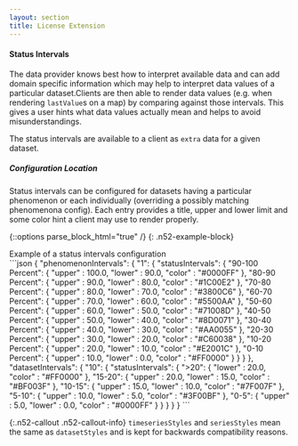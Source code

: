 ```yaml
---
layout: section
title: License Extension
---
```


#### Status Intervals

The data provider knows best how to interpret available data and can add domain specific information 
which may help to interpret data values of a particular dataset.Clients are then able to render data 
values (e.g. when rendering `lastValue`s on a map) by comparing against those intervals. This gives a 
user hints what data values actually mean and helps to avoid misunderstandings.

The status intervals are available to a client as `extra` data for a given dataset. 

##### Configuration Location

Status intervals can be configured for datasets having a particular phenomenon or each individually 
(overriding a possibly matching phenomenona config). Each entry provides a title, upper and lower
limit and some color hint a client may use to render properly.

{::options parse_block_html="true" /}
{: .n52-example-block}
<div>
<div class="n52-example-caption">
Example of a status intervals configuration
</div>
```json
{
  "phenomenonIntervals": {
    "1": {
      "statusIntervals": {
        "90-100 Percent": {
          "upper" : 100.0,
          "lower" : 90.0,
          "color" : "#0000FF"
        },
        "80-90 Percent": {
          "upper" : 90.0,
          "lower" : 80.0,
          "color" : "#1C00E2"
        },
        "70-80 Percent": {
          "upper" : 80.0,
          "lower" : 70.0,
          "color" : "#3800C6"
        },
        "60-70 Percent": {
          "upper" : 70.0,
          "lower" : 60.0,
          "color" : "#5500AA"
        },
        "50-60 Percent": {
          "upper" : 60.0,
          "lower" : 50.0,
          "color" : "#71008D"
        },
        "40-50 Percent": {
          "upper" : 50.0,
          "lower" : 40.0,
          "color" : "#8D0071"
        },
        "30-40 Percent": {
          "upper" : 40.0,
          "lower" : 30.0,
          "color" : "#AA0055"
        },
        "20-30 Percent": {
          "upper" : 30.0,
          "lower" : 20.0,
          "color" : "#C60038"
        },
        "10-20 Percent": {
          "upper" : 20.0,
          "lower" : 10.0,
          "color" : "#E2001C"
        },
        "0-10 Percent": {
          "upper" : 10.0,
          "lower" : 0.0,
          "color" : "#FF0000"
        }
      }
    }
  },
  "datasetIntervals": {
    "10": {
      "statusIntervals": {
        ">20": {
          "lower" : 20.0,
          "color" : "#FF0000"
        },
        "15-20": {
          "upper" : 20.0,
          "lower" : 15.0,
          "color" : "#BF003F"
        },
        "10-15": {
          "upper" : 15.0,
          "lower" : 10.0,
          "color" : "#7F007F"
        },
        "5-10": {
          "upper" : 10.0,
          "lower" : 5.0,
          "color" : "#3F00BF"
        },
        "0-5": {
          "upper" : 5.0,
          "lower" : 0.0,
          "color" : "#0000FF"
        }
      }
    }
  }
}
```
</div>

{:.n52-callout .n52-callout-info}
`timeseriesStyles` and `seriesStyles` mean the same as `datasetStyles` and is kept 
for backwards compatibility reasons.